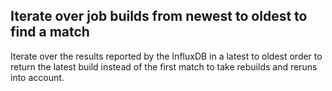 ## Iterate over job builds from newest to oldest to find a match
<!--
type: bugfix
scope: all
affected: all
-->

Iterate over the results reported by the InfluxDB in a latest to oldest order to return the latest build instead of the first match to take rebuilds and reruns into account.
